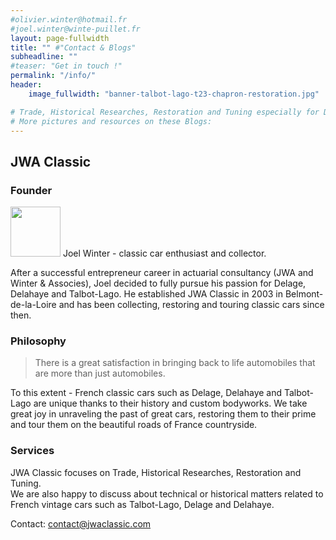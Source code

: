 ```yaml
---
#olivier.winter@hotmail.fr
#joel.winter@winte-puillet.fr
layout: page-fullwidth
title: "" #"Contact & Blogs"
subheadline: ""
#teaser: "Get in touch !"
permalink: "/info/"
header:
    image_fullwidth: "banner-talbot-lago-t23-chapron-restoration.jpg"

# Trade, Historical Researches, Restoration and Tuning especially for Delage, Delahaye and Talbot-Lago.
# More pictures and resources on these Blogs:
---
```


## JWA Classic
### Founder
<img src="{{site.baseurl}}/images/blogs/joel-winter-djowinter.jpg" width="80" height="80">  
Joel Winter - classic car enthusiast and collector.

After a successful entrepreneur career in actuarial consultancy (JWA and Winter & Associes), Joel decided to fully pursue his passion for Delage, Delahaye and Talbot-Lago.
He established JWA Classic in 2003 in Belmont-de-la-Loire and has been collecting, restoring and touring classic cars since then.

### Philosophy
<blockquote> There is a great satisfaction in bringing back to life automobiles that are more than just automobiles.  </blockquote>
To this extent - French classic cars such as Delage, Delahaye and Talbot-Lago are unique thanks to their history and custom bodyworks.    
We take great joy in unraveling the past of great cars, restoring them to their prime and tour them on the beautiful roads of France countryside.

### Services
JWA Classic focuses on Trade, Historical Researches, Restoration and Tuning.    
We are also happy to discuss about technical or historical matters related to French vintage cars such as Talbot-Lago, Delage and Delahaye.   

Contact: [contact@jwaclassic.com](mailto:contact@jwaclassic.com)
